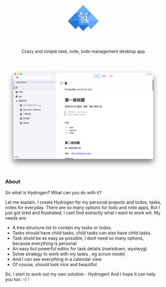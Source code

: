 
<p align="center" style="text-align:center; padding: 40px;">
    <img src="./imgs/logo.png" width="100px;"/>
</p>

<p align="center">
     Crazy and simple task, note, todo management desktop app
</p>
<br/>

![](./imgs/main.png)


### About

So what is Hydrogen? What can you do with it? 

Let me explain,  I create Hydrogen for my personal projects and todos, tasks, notes for everyday.  There are so many options for todo and note apps,  But I just got tired and frustrated, I cant find extractly what I want to work wit. My needs are:

* A tree structure list to contain my tasks or todos. 
* Tasks should have child tasks, child tasks can also have child tasks. 
* Task shold be as easy as possible, I dont need so many options, because everything is personal
* An easy but powerful editor for task details (markdown, wysiwyg)
* Some strategy to work with my tasks , eg scrum model
* And I can see everything in a calendar  view
* Of course, should look nice and beautiful

So, I start to work out my own solution -  Hydrogen!  And I hope it can help you too :-) !